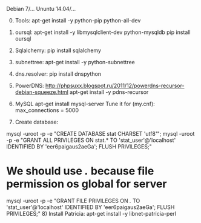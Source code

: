 Debian 7/...
Ununtu 14.04/...

0) Tools: apt-get install -y python-pip python-all-dev

1) oursql:
    apt-get install -y libmysqlclient-dev python-mysqldb
    pip install oursql
2) Sqlalchemy:
    pip install sqlalchemy
3) subnettree:
    apt-get install -y python-subnettree
4) dns.resolver:
    pip install dnspython
5) PowerDNS: 
    http://phpsuxx.blogspot.ru/2011/12/powerdns-recursor-debian-squeeze.html
    apt-get install -y pdns-recursor
6) MySQL
    apt-get install mysql-server 
Tune it for (my.cnf):
max_connections = 5000

7) Create database:

mysql -uroot -p -e "CREATE DATABASE stat CHARSET 'utf8'";
mysql -uroot -p -e "GRANT ALL PRIVILEGES ON stat.* TO 'stat_user'@'localhost' IDENTIFIED BY 'eer6paigaus2aeGa'; FLUSH PRIVILEGES;" 

# We should use *.* because file permission os global for server
mysql -uroot -p -e "GRANT FILE PRIVILEGES ON *.* TO 'stat_user'@'localhost' IDENTIFIED BY 'eer6paigaus2aeGa'; FLUSH PRIVILEGES;"
8) Install Patricia:
    apt-get install -y libnet-patricia-perl 
